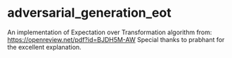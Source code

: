 # adversarial_generation_eot

An implementation of Expectation over Transformation algorithm from: https://openreview.net/pdf?id=BJDH5M-AW
Special thanks to prabhant for the excellent explanation.

